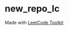<h1>new_repo_lc</h1><p>Made with <a href="https://addons.mozilla.org/en-US/firefox/addon/leetcode_toolkit/">LeetCode Toolkit</a></p>